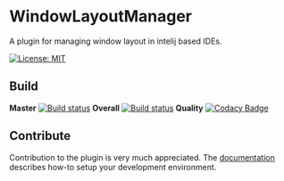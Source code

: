 # WindowLayoutManager
A plugin for managing window layout in intelij based IDEs.

[![License: MIT](https://img.shields.io/badge/License-MIT-yellow.svg)](https://opensource.org/licenses/MIT)

## Build
**Master** [![Build status](https://ci.appveyor.com/api/projects/status/hdj1eip606egxrvq/branch/master?svg=true)](https://ci.appveyor.com/project/michaelestermann/windowlayoutmanager/branch/master)
**Overall** [![Build status](https://ci.appveyor.com/api/projects/status/hdj1eip606egxrvq?svg=true)](https://ci.appveyor.com/project/michaelestermann/windowlayoutmanager)
**Quality** [![Codacy Badge](https://app.codacy.com/project/badge/Grade/81171f50435741c294ff193317a9d7d8)](https://app.codacy.com/gh/michaelestermann/WindowLayoutManager/dashboard?utm_source=gh&utm_medium=referral&utm_content=&utm_campaign=Badge_grade)

## Contribute
Contribution to the plugin is very much appreciated. The [documentation](doc/dev-setup.md) describes how-to setup your development environment.
